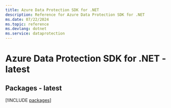 ```yaml
---
title: Azure Data Protection SDK for .NET
description: Reference for Azure Data Protection SDK for .NET
ms.date: 07/22/2024
ms.topic: reference
ms.devlang: dotnet
ms.service: dataprotection
---
```

# Azure Data Protection SDK for .NET - latest
## Packages - latest
[!INCLUDE [packages](data-protection-index.md)]